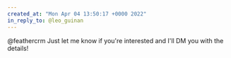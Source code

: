 ```yaml
---
created_at: "Mon Apr 04 13:50:17 +0000 2022"
in_reply_to: @leo_guinan
---
```


@feathercrm Just let me know if you're interested and I'll DM you with the details!
